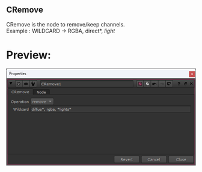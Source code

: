 ## CRemove

CRemove is the node to remove/keep channels.
<br>Example : WILDCARD -> RGBA, direct*, *light*

# Preview:
![image not found](https://github.com/arunvfx/CRemove/blob/main/imgs/properties.png?raw=true)
